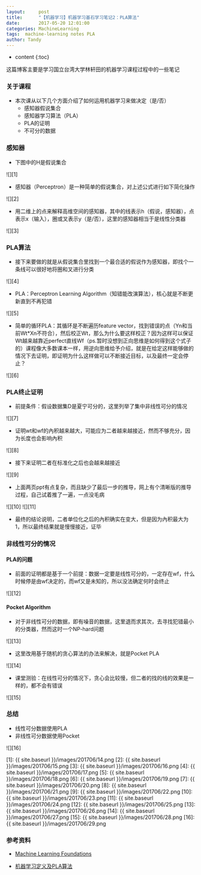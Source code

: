 ```yaml
---
layout:     post
title:      "【机器学习】机器学习基石学习笔记2：PLA算法"
date:       2017-05-20 12:01:00
categories: MachineLearning
tags:  machine-learning notes PLA
author: Tandy
---
```


* content
{:toc}

这篇博客主要是学习国立台湾大学林轩田的机器学习课程过程中的一些笔记






### 关于课程

- 本次课从以下几个方面介绍了如何运用机器学习来做决定（是/否）
	- 感知器假说集合
	- 感知器学习算法（PLA）
	- PLA的证明
	- 不可分的数据

### 感知器

- 下图中的H是假说集合

![][1]

- 感知器（Perceptron）是一种简单的假说集合，对上述公式进行如下简化操作

![][2]

- 用二维上的点来解释高维空间的感知器，其中的线表示h（假说，感知器），点表示x（输入），圈或叉表示y（是/否），这里的感知器相当于是线性分类器

![][3]

### PLA算法

- 接下来要做的就是从假说集合里找到一个最合适的假说作为感知器，即找个一条线可以很好地将圈和叉进行分类

![][4]

- PLA：Perceptron Learning Algorithm（知错能改演算法），核心就是不断更新直到不再犯错

![][5]

- 简单的循环PLA：其循环是不断遍历feature vector，找到错误的点（Yn和当前Wt*Xn不符合），然后校正Wt，那么为什么要这样校正？因为这样可以保证Wt越来越靠近perfect直线Wf（ps.暂时没想到正向思维是如何得到这个式子的）课程像大多数课本一样，用逆向思维给予介绍，就是在给定这样能够做的情况下去证明，即证明为什么这样做可以不断接近目标，以及最终一定会停止？

![][6]

### PLA终止证明

- 前提条件：假设数据集D是夏宁可分的，这里列举了集中非线性可分的情况

![][7]

- 证明wt和wf的內积越来越大，可能应为二者越来越接近，然而不够充分，因为长度也会影响內积

![][8]

- 接下来证明二者在标准化之后也会越来越接近

![][9]

- 上面两页ppt有点复杂，而且缺少了最后一步的推导，网上有个清晰版的推导过程，自己试着推了一遍，一点没毛病

![][10]
![][11]

- 最终的结论说明，二者单位化之后的內积确实在变大，但是因为內积最大为1，所以最终结果就是慢慢接近，证毕


### 非线性可分的情况
 
#### PLA的问题

- 前面的证明都是基于一个前提：数据一定要是线性可分的，一定存在wf，什么时候停是由wf决定的，而wf又是未知的，所以没法确定何时会终止

![][12]

#### Pocket Algorithm

- 对于非线性可分的数据，即有噪音的数据，这里退而求其次，去寻找犯错最小的分类器，然而这时一个NP-hard问题

![][13]

- 这里改用基于随机的贪心算法的办法来解决，就是Pocket PLA

![][14]

- 课堂测验：在线性可分的情况下，贪心会比较慢，但二者的找的线的效果是一样的，都不会有错误

![][15]

### 总结

- 线性可分数据使用PLA
- 非线性可分数据使用Pocket

![][16]


[1]: {{ site.baseurl }}/images/201706/14.png
[2]: {{ site.baseurl }}/images/201706/15.png
[3]: {{ site.baseurl }}/images/201706/16.png
[4]: {{ site.baseurl }}/images/201706/17.png
[5]: {{ site.baseurl }}/images/201706/18.png
[6]: {{ site.baseurl }}/images/201706/19.png
[7]: {{ site.baseurl }}/images/201706/20.png
[8]: {{ site.baseurl }}/images/201706/21.png
[9]: {{ site.baseurl }}/images/201706/22.png
[10]: {{ site.baseurl }}/images/201706/23.png
[11]: {{ site.baseurl }}/images/201706/24.png
[12]: {{ site.baseurl }}/images/201706/25.png
[13]: {{ site.baseurl }}/images/201706/26.png
[14]: {{ site.baseurl }}/images/201706/27.png
[15]: {{ site.baseurl }}/images/201706/28.png
[16]: {{ site.baseurl }}/images/201706/29.png

### 参考资料

- [Machine Learning Foundations](http://www.csie.ntu.edu.tw/~htlin/mooc/)

- [机器学习定义及PLA算法](http://www.cnblogs.com/HappyAngel/p/3456762.html)




